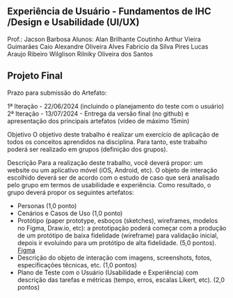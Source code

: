 ## Experiência de Usuário - Fundamentos de IHC /Design e Usabilidade (UI/UX)
Prof.: Jacson Barbosa
Alunos:
Alan Brilhante Coutinho
Arthur Vieira Guimarães
Caio Alexandre Oliveira Alves
Fabricio da Silva Pires
Lucas Araujo Ribeiro
Wilglison Rilniky Oliveira dos Santos

## Projeto Final
Prazo para submissão do Artefato:

1ª Iteração - 22/06/2024 (incluindo o planejamento do teste com o usuário)
2ª Iteração - 13/07/2024 - Entrega da versão final (no github) e apresentação dos principais artefatos (vídeo de máximo 15min)

Objetivo
O objetivo deste trabalho é realizar um exercício de aplicação de todos os conceitos aprendidos na disciplina. Para tanto, este trabalho poderá ser realizado em grupos (definição dos grupos).

Descrição
Para a realização deste trabalho, você deverá propor: um website ou um aplicativo móvel (iOS, Android, etc). O objeto de interação escolhido deverá ser de acordo com o estudo de caso que será analisado pelo grupo em termos de usabilidade e experiência. Como resultado, o grupo deverá propor os seguintes artefatos:

- Personas (1,0 ponto)
- Cenários e Casos de Uso (1,0 ponto)
- Protótipo (paper prototype, esboços (sketches), wireframes, modelos no Figma, Draw.io, etc): a prototipação poderá começar com a produção de um protótipo de baixa fidelidade (wireframe) para validação inicial, depois ir evoluindo para um protótipo de alta fidelidade. (5,0 pontos).
[Figma](https://www.figma.com/design/0AMCAPRQRUAIw5mgEWgA2S/Sistema-de-Transfer%C3%AAncia-de-Pacientes?node-id=0-1&t=1iBRMGwhQ4tBIpd1-0)
- Descrição do objeto de interação com imagens, screenshots, fotos, especificações técnicas, etc. (1,0 pontos)
- Plano de Teste com o Usuário (Usabilidade e Experiência) com descrição das tarefas e métricas (tempo, erros, escalas Likert, etc). (2,0 pontos)
